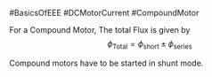#BasicsOfEEE #DCMotorCurrent #CompoundMotor

For a Compound Motor, The total Flux is given by 
$$\phi_\text{Total} = \phi_\text{short} \pm \phi_\text{series} $$

Compound motors have to be started in shunt mode.